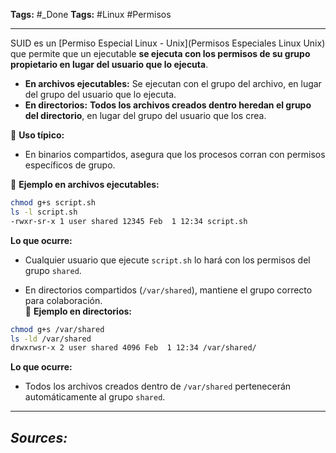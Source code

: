 **Tags:** #_Done 
**Tags:** #Linux #Permisos
- - -
SUID es un [Permiso Especial Linux - Unix](Permisos Especiales Linux Unix) que permite que un ejecutable **se ejecuta con los permisos de su grupo propietario en lugar del usuario que lo ejecuta**.  

- **En archivos ejecutables:** Se ejecutan con el grupo del archivo, en lugar del grupo del usuario que lo ejecuta.  
- **En directorios:** **Todos los archivos creados dentro heredan el grupo del directorio**, en lugar del grupo del usuario que los crea.  

🔹 **Uso típico:**  
- En binarios compartidos, asegura que los procesos corran con permisos específicos de grupo.  

🔹 **Ejemplo en archivos ejecutables:**  
```bash
chmod g+s script.sh
ls -l script.sh
-rwxr-sr-x 1 user shared 12345 Feb  1 12:34 script.sh
```
 **Lo que ocurre:**  
- Cualquier usuario que ejecute `script.sh` lo hará con los permisos del grupo `shared`.  



- En directorios compartidos (`/var/shared`), mantiene el grupo correcto para colaboración.  
🔹 **Ejemplo en directorios:**  
```bash
chmod g+s /var/shared
ls -ld /var/shared
drwxrwsr-x 2 user shared 4096 Feb  1 12:34 /var/shared/
```
 **Lo que ocurre:**  
- Todos los archivos creados dentro de `/var/shared` pertenecerán automáticamente al grupo `shared`.  


- - - 
## ***Sources:***